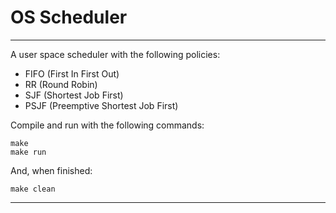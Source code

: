 # OS Scheduler
<hr>

A user space scheduler with the following policies:

- FIFO (First In First Out)
- RR (Round Robin)
- SJF (Shortest Job First)
- PSJF (Preemptive Shortest Job First)

Compile and run with the following commands:
```
make
make run
```

And, when finished:
```
make clean
```

<hr>